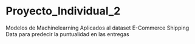 # Proyecto_Individual_2
Modelos de Machinelearning Aplicados al dataset E-Commerce Shipping Data para predecir la puntualidad en las entregas 
